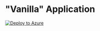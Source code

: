 # "Vanilla" Application

[![Deploy to Azure](http://azuredeploy.net/deploybutton.png)](https://portal.azure.com/#create/Microsoft.Template/uri/https%3A%2F%2Fgithub.com%2FMicrosoftLearning%2FedX-DEV233-DevelopingMicrosoftAzureSolutions%2Fblob%2Fhackathon%2FARM%2Fazuredeploy.json)
